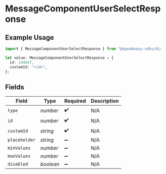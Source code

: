 # MessageComponentUserSelectResponse

## Example Usage

```typescript
import { MessageComponentUserSelectResponse } from "@speakeasy-sdks/discord/models/components";

let value: MessageComponentUserSelectResponse = {
  id: 144847,
  customId: "<id>",
};
```

## Fields

| Field              | Type               | Required           | Description        |
| ------------------ | ------------------ | ------------------ | ------------------ |
| `type`             | *number*           | :heavy_check_mark: | N/A                |
| `id`               | *number*           | :heavy_check_mark: | N/A                |
| `customId`         | *string*           | :heavy_check_mark: | N/A                |
| `placeholder`      | *string*           | :heavy_minus_sign: | N/A                |
| `minValues`        | *number*           | :heavy_minus_sign: | N/A                |
| `maxValues`        | *number*           | :heavy_minus_sign: | N/A                |
| `disabled`         | *boolean*          | :heavy_minus_sign: | N/A                |